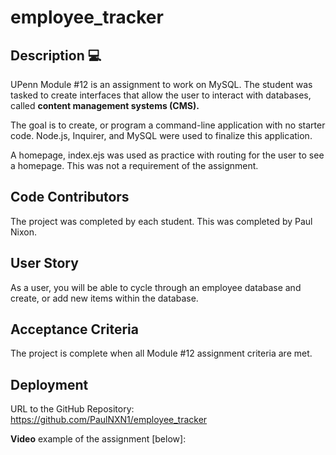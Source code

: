 # employee_tracker

## Description 💻

UPenn Module #12 is an assignment to work on MySQL.  The student was tasked to create interfaces that allow the user to interact with databases, called **content management systems (CMS).**

The goal is to create, or program a command-line application with no starter code.  Node.js, Inquirer, and MySQL were used to finalize this application.  

A homepage, index.ejs was used as practice with routing for the user to see a homepage.  This was not a requirement of the assignment. 


## Code Contributors

The project was completed by each student. This was completed by Paul Nixon.


## User Story

As a user, you will be able to cycle through an employee database and create, or add new items within the database. 


## Acceptance Criteria

The project is complete when all Module #12 assignment criteria are met. 


## Deployment

URL to the GitHub Repository:  https://github.com/PaulNXN1/employee_tracker

**Video** example of the assignment [below]:


